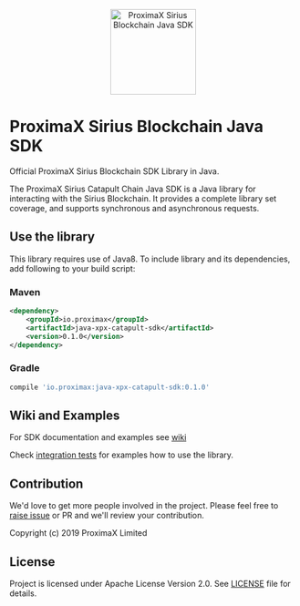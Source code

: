 <p align="center"><a href="https://github.com/proximax-storage" target="_blank"><img width="150" src="https://github.com/proximax-storage/java-xpx-catapult-sdk/raw/issue/10-readme/docs/images/logo.jpg" alt="ProximaX Sirius Blockchain Java SDK"></a></p>

# ProximaX Sirius Blockchain Java SDK #

Official ProximaX Sirius Blockchain SDK Library in Java.

The ProximaX Sirius Catapult Chain Java SDK is a Java library for interacting with the Sirius Blockchain. It provides a complete library set coverage, and supports synchronous and asynchronous requests.

## Use the library ##

This library requires use of Java8. To include library and its dependencies, add following to your build script:

### Maven ###

```xml
<dependency>
    <groupId>io.proximax</groupId>
    <artifactId>java-xpx-catapult-sdk</artifactId>
    <version>0.1.0</version>
</dependency>
```

### Gradle ###

```gradle
compile 'io.proximax:java-xpx-catapult-sdk:0.1.0'
```

## Wiki and Examples ##

For SDK documentation and examples see [wiki](https://github.com/proximax-storage/java-xpx-catapult-sdk/wiki)

Check [integration tests](https://github.com/proximax-storage/java-xpx-catapult-sdk/tree/master/src/integration-test/java/io/proximax/sdk) for examples how to use the library.

## Contribution ##

We'd love to get more people involved in the project. Please feel free to [raise issue](https://github.com/proximax-storage/java-xpx-catapult-sdk/issues/new) or PR and we'll review your contribution.
    
Copyright (c) 2019 ProximaX Limited

## License ##

Project is licensed under Apache License Version 2.0. See [LICENSE](https://github.com/proximax-storage/java-xpx-catapult-sdk/blob/master/LICENSE) file for details.